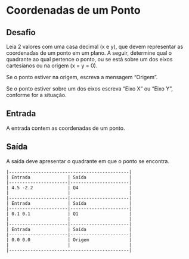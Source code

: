 # Coordenadas de um Ponto

## Desafio

Leia 2 valores com uma casa decimal (x e y), que devem representar as coordenadas de um ponto em um plano. A seguir, determine qual o quadrante ao qual pertence o ponto, ou se está sobre um dos eixos cartesianos ou na origem (x = y = 0).

Se o ponto estiver na origem, escreva a mensagem “Origem”.

Se o ponto estiver sobre um dos eixos escreva “Eixo X” ou “Eixo Y”, conforme for a situação.

## Entrada
A entrada contem as coordenadas de um ponto.

## Saída
A saída deve apresentar o quadrante em que o ponto se encontra.

 

```
|---------------------------------------------|
| Entrada              | Saída                |
|----------------------|----------------------|
| 4.5 -2.2             | Q4                   |
|                      |                      |
|----------------------|----------------------|
| Entrada              | Saída                |
|----------------------|----------------------|
| 0.1 0.1              | Q1                   |
|                      |                      |
|----------------------|----------------------|
| Entrada              | Saída                |
|----------------------|----------------------|
| 0.0 0.0              | Origem               |
|                      |                      |
|---------------------------------------------|
```
